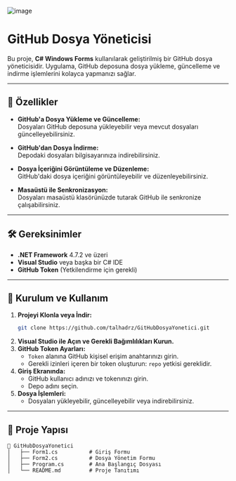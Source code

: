 ![image](https://github.com/user-attachments/assets/33dc181e-062d-40d5-af8d-c4a65c29d501)

# GitHub Dosya Yöneticisi

Bu proje, **C# Windows Forms** kullanılarak geliştirilmiş bir GitHub dosya yöneticisidir. Uygulama, GitHub deposuna dosya yükleme, güncelleme ve indirme işlemlerini kolayca yapmanızı sağlar.

---

## 📌 Özellikler

- **GitHub'a Dosya Yükleme ve Güncelleme:**  
  Dosyaları GitHub deposuna yükleyebilir veya mevcut dosyaları güncelleyebilirsiniz.

- **GitHub'dan Dosya İndirme:**  
  Depodaki dosyaları bilgisayarınıza indirebilirsiniz.

- **Dosya İçeriğini Görüntüleme ve Düzenleme:**  
  GitHub'daki dosya içeriğini görüntüleyebilir ve düzenleyebilirsiniz.

- **Masaüstü ile Senkronizasyon:**  
  Dosyaları masaüstü klasörünüzde tutarak GitHub ile senkronize çalışabilirsiniz.

---

## 🛠️ Gereksinimler

- **.NET Framework** 4.7.2 ve üzeri
- **Visual Studio** veya başka bir C# IDE
- **GitHub Token** (Yetkilendirme için gerekli)

---

## 🚀 Kurulum ve Kullanım

1. **Projeyi Klonla veya İndir:**
    ```bash
    git clone https://github.com/talhadrz/GitHubDosyaYonetici.git
    ```
2. **Visual Studio ile Açın ve Gerekli Bağımlılıkları Kurun.**
3. **GitHub Token Ayarları:**
   - `Token` alanına GitHub kişisel erişim anahtarınızı girin.
   - Gerekli izinleri içeren bir token oluşturun: `repo` yetkisi gereklidir.
4. **Giriş Ekranında:**
   - GitHub kullanıcı adınızı ve tokenınızı girin.
   - Depo adını seçin.
5. **Dosya İşlemleri:**
   - Dosyaları yükleyebilir, güncelleyebilir veya indirebilirsiniz.

---

## 📂 Proje Yapısı

```plaintext
📁 GitHubDosyaYonetici
│   ├── Form1.cs          # Giriş Formu
│   ├── Form2.cs          # Dosya Yönetim Formu
│   ├── Program.cs        # Ana Başlangıç Dosyası
│   └── README.md         # Proje Tanıtımı
